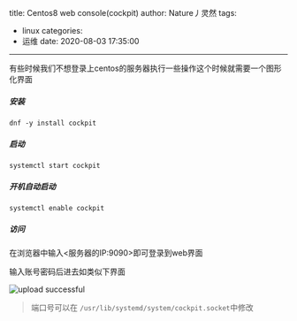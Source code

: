 title: Centos8 web console(cockpit)
author: Nature丿灵然
tags:
  - linux
categories:
  - 运维
date: 2020-08-03 17:35:00
---
有些时候我们不想登录上centos的服务器执行一些操作这个时候就需要一个图形化界面

<!--more-->

##### 安装

    dnf -y install cockpit

##### 启动

    systemctl start cockpit

##### 开机自动启动

    systemctl enable cockpit

##### 访问

在浏览器中输入<服务器的IP:9090>即可登录到web界面

输入账号密码后进去如类似下界面

![upload successful](/images/pasted-2.png)

> 端口号可以在 `/usr/lib/systemd/system/cockpit.socket`中修改
